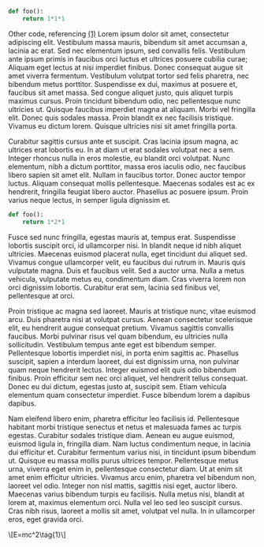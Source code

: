 ```python
def foo():
    return 1*1*1
```

Other code, referencing <a href="#eq-num1" class="reference">(1)</a> Lorem ipsum dolor sit amet, consectetur adipiscing elit. Vestibulum massa mauris, bibendum sit amet accumsan a, lacinia ac erat. Sed nec elementum ipsum, sed convallis felis. Vestibulum ante ipsum primis in faucibus orci luctus et ultrices posuere cubilia curae; Aliquam eget lectus at nisi imperdiet finibus. Donec consequat augue sit amet viverra fermentum. Vestibulum volutpat tortor sed felis pharetra, nec bibendum metus porttitor. Suspendisse ex dui, maximus at posuere et, faucibus sit amet massa. Sed congue aliquet justo, quis aliquet turpis maximus cursus. Proin tincidunt bibendum odio, nec pellentesque nunc ultricies ut. Quisque faucibus imperdiet magna at aliquam. Morbi vel fringilla elit. Donec quis sodales massa. Proin blandit ex nec facilisis tristique. Vivamus eu dictum lorem. Quisque ultricies nisi sit amet fringilla porta.

Curabitur sagittis cursus ante et suscipit. Cras lacinia ipsum magna, ac ultrices erat lobortis eu. In at diam ut erat sodales volutpat nec a sem. Integer rhoncus nulla in eros molestie, eu blandit orci volutpat. Nunc elementum, nibh a dictum porttitor, massa eros iaculis odio, nec faucibus libero sapien sit amet elit. Nullam in faucibus tortor. Donec auctor tempor luctus. Aliquam consequat mollis pellentesque. Maecenas sodales est ac ex hendrerit, fringilla feugiat libero auctor. Phasellus ac posuere ipsum. Proin varius neque lectus, in semper ligula dignissim et.

```python
def foo():
    return 1*2*1
```

Fusce sed nunc fringilla, egestas mauris at, tempus erat. Suspendisse lobortis suscipit orci, id ullamcorper nisi. In blandit neque id nibh aliquet ultricies. Maecenas euismod placerat nulla, eget tincidunt dui aliquet sed. Vivamus congue ullamcorper velit, eu faucibus dui rutrum in. Mauris quis vulputate magna. Duis et faucibus velit. Sed a auctor urna. Nulla a metus vehicula, vulputate metus eu, condimentum diam. Cras viverra lorem non orci dignissim lobortis. Curabitur erat sem, lacinia sed finibus vel, pellentesque at orci.

Proin tristique ac magna sed laoreet. Mauris at tristique nunc, vitae euismod arcu. Duis pharetra nisi at volutpat cursus. Aenean consectetur scelerisque elit, eu hendrerit augue consequat pretium. Vivamus sagittis convallis faucibus. Morbi pulvinar risus vel quam bibendum, eu ultricies nulla sollicitudin. Vestibulum tempus ante eget est bibendum semper. Pellentesque lobortis imperdiet nisi, in porta enim sagittis ac. Phasellus suscipit, sapien a interdum laoreet, dui est dignissim urna, non pulvinar quam neque hendrerit lectus. Integer euismod elit quis odio bibendum finibus. Proin efficitur sem nec orci aliquet, vel hendrerit tellus consequat. Donec eu dui dictum, egestas justo at, suscipit sem. Etiam vehicula elementum quam consectetur imperdiet. Fusce bibendum lorem a dapibus dapibus.

Nam eleifend libero enim, pharetra efficitur leo facilisis id. Pellentesque habitant morbi tristique senectus et netus et malesuada fames ac turpis egestas. Curabitur sodales tristique diam. Aenean eu augue euismod, euismod ligula in, fringilla diam. Nam luctus condimentum neque, in lacinia dui efficitur et. Curabitur fermentum varius nisi, in tincidunt ipsum bibendum ut. Quisque eu massa mollis purus ultrices tempor. Pellentesque metus urna, viverra eget enim in, pellentesque consectetur diam. Ut at enim sit amet enim efficitur ultricies. Vivamus arcu enim, pharetra vel bibendum non, laoreet vel odio. Integer non nisl mattis, sagittis nisi eget, auctor libero. Maecenas varius bibendum turpis eu facilisis. Nulla metus nisi, blandit at lorem at, maximus elementum orci. Nulla vel leo sed leo suscipit cursus. Cras nibh risus, laoreet a mollis sit amet, volutpat vel nulla. In in ullamcorper eros, eget gravida orci.

<div id="eq-num1">
\[E=mc^2\tag{1}\]
</div>